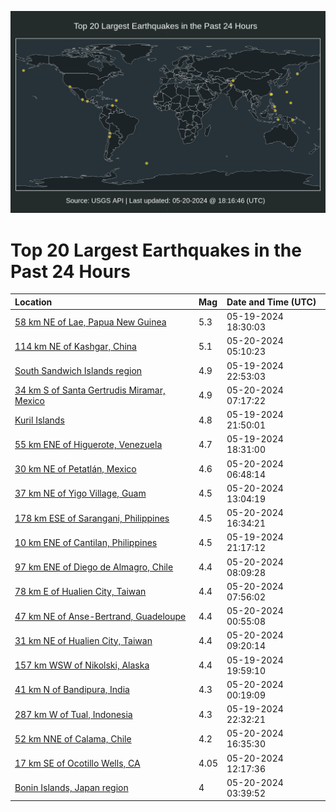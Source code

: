 ![Map](./map.png)

# Top 20 Largest Earthquakes in the Past 24 Hours

| Location | Mag | Date and Time (UTC) |
|:---|:---|:---|
| [58 km NE of Lae, Papua New Guinea](https://earthquake.usgs.gov/earthquakes/eventpage/us6000mzps) | 5.3 | 05-19-2024 18:30:03 |
| [114 km NE of Kashgar, China](https://earthquake.usgs.gov/earthquakes/eventpage/us6000mzrr) | 5.1 | 05-20-2024 05:10:23 |
| [South Sandwich Islands region](https://earthquake.usgs.gov/earthquakes/eventpage/us6000mzqp) | 4.9 | 05-19-2024 22:53:03 |
| [34 km S of Santa Gertrudis Miramar, Mexico](https://earthquake.usgs.gov/earthquakes/eventpage/us6000mzrz) | 4.9 | 05-20-2024 07:17:22 |
| [Kuril Islands](https://earthquake.usgs.gov/earthquakes/eventpage/us6000mzqe) | 4.8 | 05-19-2024 21:50:01 |
| [55 km ENE of Higuerote, Venezuela](https://earthquake.usgs.gov/earthquakes/eventpage/us6000mzpr) | 4.7 | 05-19-2024 18:31:00 |
| [30 km NE of Petatlán, Mexico](https://earthquake.usgs.gov/earthquakes/eventpage/us6000mzrx) | 4.6 | 05-20-2024 06:48:14 |
| [37 km NE of Yigo Village, Guam](https://earthquake.usgs.gov/earthquakes/eventpage/us6000mzt9) | 4.5 | 05-20-2024 13:04:19 |
| [178 km ESE of Sarangani, Philippines](https://earthquake.usgs.gov/earthquakes/eventpage/us6000mzv3) | 4.5 | 05-20-2024 16:34:21 |
| [10 km ENE of Cantilan, Philippines](https://earthquake.usgs.gov/earthquakes/eventpage/us6000mzq9) | 4.5 | 05-19-2024 21:17:12 |
| [97 km ENE of Diego de Almagro, Chile](https://earthquake.usgs.gov/earthquakes/eventpage/us6000mzs5) | 4.4 | 05-20-2024 08:09:28 |
| [78 km E of Hualien City, Taiwan](https://earthquake.usgs.gov/earthquakes/eventpage/us6000mzs3) | 4.4 | 05-20-2024 07:56:02 |
| [47 km NE of Anse-Bertrand, Guadeloupe](https://earthquake.usgs.gov/earthquakes/eventpage/us6000mzr6) | 4.4 | 05-20-2024 00:55:08 |
| [31 km NE of Hualien City, Taiwan](https://earthquake.usgs.gov/earthquakes/eventpage/us6000mzsf) | 4.4 | 05-20-2024 09:20:14 |
| [157 km WSW of Nikolski, Alaska](https://earthquake.usgs.gov/earthquakes/eventpage/us6000mzpz) | 4.4 | 05-19-2024 19:59:10 |
| [41 km N of Bandipura, India](https://earthquake.usgs.gov/earthquakes/eventpage/us6000mzr2) | 4.3 | 05-20-2024 00:19:09 |
| [287 km W of Tual, Indonesia](https://earthquake.usgs.gov/earthquakes/eventpage/us6000mzqj) | 4.3 | 05-19-2024 22:32:21 |
| [52 km NNE of Calama, Chile](https://earthquake.usgs.gov/earthquakes/eventpage/us6000mzv1) | 4.2 | 05-20-2024 16:35:30 |
| [17 km SE of Ocotillo Wells, CA](https://earthquake.usgs.gov/earthquakes/eventpage/ci40593503) | 4.05 | 05-20-2024 12:17:36 |
| [Bonin Islands, Japan region](https://earthquake.usgs.gov/earthquakes/eventpage/us6000mzrh) | 4 | 05-20-2024 03:39:52 |
